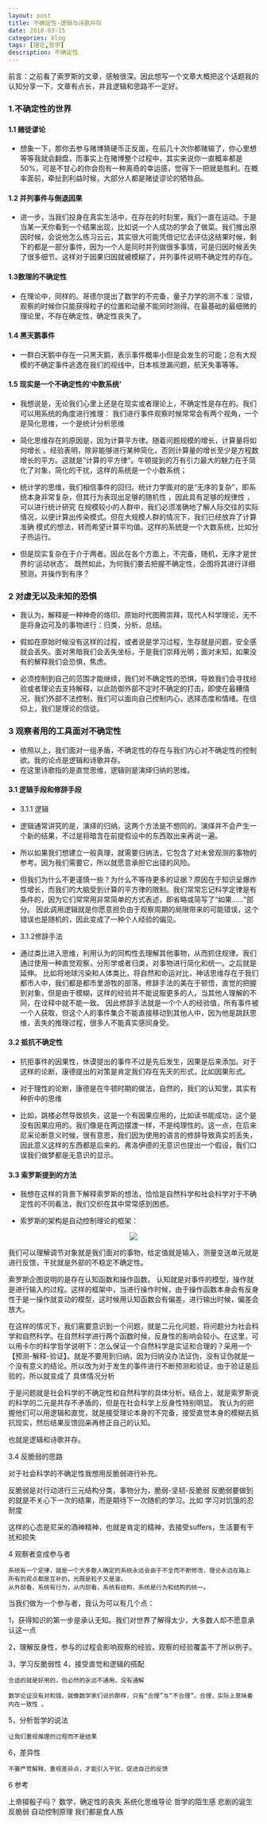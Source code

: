 ```yaml
---
layout: post
title: 不确定性-逻辑与诗歌并存
date: 2018-03-15
categories: blog
tags: [理论,哲学]
description: 不确定性
---
```


前言：之前看了索罗斯的文章，感触很深。因此想写一个文章大概把这个话题我的认知分享一下，文章有点长，并且逻辑和思路不一定好。


### 1.不确定性的世界

#### 1.1 赌徒谬论

* 想象一下，那你去参与赌博猜硬币正反面，在前几十次你都赌输了，你心里想等等我就会翻盘，而事实上在赌博整个过程中，其实来说你一直概率都是50%，可是不甘心的你会抱有一种离奇的幸运感，觉得下一把就是胜利。在概率面前，牵扯到利益时候，大部分人都是赌徒谬论的牺牲品。

#### 1.2 并列事件与倒退因果

* 进一步，当我们投身在真实生活中，在存在的时刻里，我们一直在运动。于是当某一天你看到一个结果出现，比如说一个人成功的学会了做菜。我们推出原因时候，会说他怎么练习云云，其实很大可能凭借记忆去评估这结果时候，剩下的都是一部分事件，因为一个人是同时并列做很多事情，可是归因时候丢失了很多细节。这样对于因果归因就被模糊了，并列事件说明不确定性的存在。

#### 1.3数理的不确定性

* 在理论中，同样的。哥德尔提出了数学的不完备，量子力学的测不准：没错，观察的时候你只能获得粒子的位置和动量不能同时测得。在最基础的最细微的理论里，不存在确定性，确定性丧失了。

#### 1.4 黑天鹅事件

* 一群白天鹅中存在一只黑天鹅，表示事件概率小但是会发生的可能；总有大规模的不确定事件逃逸在我们的视线中，日本核泄漏问题，航天失事等等。

#### 1.5 现实是一个不确定性的‘中数系统’

* 我想说是，无论我们心里上还是在现实或者理论上，不确定性是存在的。我们可以用系统的角度进行推理：
我们进行事件观察时候常常会有两个视角，一个是简化思维，一个是统计分析思维

* 简化思维存在的原因是，因为计算平方律。随着问题规模的增长，计算量将如何增长 。经验表明，除非能够进行某种简化，否则计算量的增长至少是方程数增长的平方。这就是“计算的平方律”。牛顿提到的万有引力最大的魅力在于简化了对象，简化的干扰，这样的系统是一个小数系统；

* 统计学的思维，我们相信事件的回归。统计力学面对的是“无序的复杂”，即系统本身非常复杂，但其行为表现出足够的随机性 ，因此具有足够的规律性 ，可以进行统计研究 在规模较小的人群中，我们必须准确地了解人际交往的实际情况，以便计算出传染模式。但在大规模人群的情况下，我们已经放弃了计算准确 模式的想法，转而希望计算平均值。这样的系统是一个大数系统，比如分子热运行。

* 但是现实复杂在于介于两者。因此在各个方面上，不完备，随机，无序才是世界的‘运动状态’。
既然如此，为何我们要去把握不确定性，企图将其进行详细预测，并操作到有序？

### 2 对虚无以及未知的恐惧

* 我认为，解释是一种神奇的烙印。原始时代图腾崇拜，现代人科学理论，无不是将身边可及的事物进行：归类，分析，总结。
* 假如在原始时候没有这样的过程，或者说是学习过程，生存就是问题，安全感就会丢失。面对黑暗我们会丢失坐标，于是我们崇拜光明；面对未知，如果没有的解释我们会恐惧，焦虑。

* 必须控制到自己的范围才能继续，我们对不确定性的恐惧，导致我们会寻找经验或者理论去支持解释，以此防御外部不定时不确定的打击，即使在最糟情况，我们外部不法控制，我们可以面向自己控制内心，选择态度和情绪。在信仰上，我们是理论的信徒。


### 3 观察者用的工具面对不确定性

* 依照以上，我们面对一组矛盾，不确定性的存在与我们内心对不确定性的控制欲。我的论点是逻辑和诗歌并存。
* 在这里诗歌指的是直觉思维，逻辑则是演绎归纳的思维。

#### 3.1 逻辑手段和修辞手段


* 3.1.1 逻辑

* 逻辑通常讲究的是，演绎的归纳。这两个方法是不想同的。演绎并不会产生一个新的结果，不过是将暗含在前提假设中的东西取出来再说一遍。

* 所以如果我们想建立一般真理，就需要归纳法，它包含了对未曾观测的事物的参考。因为我们需要它，所以就愿意承担它出错的风险。
* 但我们为什么不更谨慎一些？为什么不等待更多的证据？原因在于知识呈爆炸性增长，而我们的大脑受到计算的平方律的限制。我们常常忘记科学定律是有条件的，因为它们常常用非常简单的方式表述，即省略或简写了“如果……”部分。
因此调用逻辑就是你愿意担负由于观察周期的局限带来的可能错误，这个错误也是随机的，因此变成了一种个人经验的偏见。

* 3.1.2修辞手法

* 通过类比进入思维，利用认为的同构性去理解其他事物，从而抓住规律。我们通过使用一种直觉观察，分形学或者归类，对事物进行简化和统一。之后就是延伸。
比如将地球污染和人体类比，将自然和命运对比，神话思维存在于我们都市人中，我们都是都市里游牧的部落。修辞手法的美在于顿悟，直觉的把握到对象，但是由于模糊，这样的经验并不能说服更多的人，当其他人理解的不同，在诠释中就不能一致。
因此修辞手法就是一个个人的经验值，所有事件被一个人获取，但这个人的事件集合不能直接移动到其他人中，因为他是跳跃思维，丢失的推理过程，很多人不能真实感同身受。

#### 3.2 抵抗不确定性

* 抗拒事件的因果性，休谟提出的事件不过是先后发生，因果是后来添加。对于这样的论断，康德提出的对策是肯定我们存在先天的形式，比如因果形式。
* 对于理性的论断，康德是在牛顿时期的做法，自然的，我们的认知里，其实有种折中的思维

* 比如，跳楼必然导致损失，这是一个有因果应用的，比如读书能成功，这个是没有因果应用的。我们像是在两边摆渡一样，不是纯理性的。这一点，在后来尼采论断意义时候，很有意思，我们因为使用的语言的修辞导致真实的丢失，因此意义这样的东西都是后来的。弗洛伊德的无意识也提出一个假设，我们口误我们做梦都是无意识的显示。


#### 3.3 索罗斯提到的方法

* 我想在这样的背景下解释索罗斯的想法，恰恰是自然科学和社会科学对于不确定性的不同看法，我们交织在其中常常感到困惑。

* 索罗斯的架构是自动控制理论的框架：

<center>
    <p><img src="http://osrqxvr17.bkt.clouddn.com/u=157719357,3497377288&fm=27&gp=0.jpg" align="center"></p>
</center>


我们可以理解调节对象就是我们面对的事物，给定值就是输入，测量变送单元就是进行反馈，干扰就是外部的不稳定不确定性。

索罗斯企图说明的是存在认知函数和操作函数。
认知就是对事件的模型，操作就是进行输入的过程。这样的框架中，当进行操作时候，由于操作函数本身会有反身性于是一操作就变动的模型，这时候用认知函数会有偏差，进行输出时候，偏差会放大。

在这样的情况下，我们需要意识到一个问题，就是二元化问题，将问题分为社会科学和自然科学。在自然科学进行两个函数时候，反身性的影响会较小。在这里，可以用卡尔的科学哲学说明下：怎么保证一个自然科学是实证和合理的？采用一个【预测-解释-验证】。就是不要用到归纳，因为归纳没办法证伪，没有证伪就是一个没有意义的结论。所以改为对于发生的事件进行不断预测和验证，由于验证是后验的，所以就变成了 具体情况分析

于是问题就是社会科学的不确定性和自然科学的具体分析。结合上，就是索罗斯说的科学的二元是共存不矛盾的，但是在社会科学上反身性特别明显。
我认为的把握他们可以用逻辑和直觉，就是接受理论本身的不完备，接受直觉本身的模糊去抵抗现实，然后结果反馈回来再修正自己的认知。

也就是逻辑和诗歌并存。



3.4 反脆弱的思路

对于社会科学的不确定性我想用反脆弱进行补充。

反脆弱是对行动进行三元结构分类，事物分为，脆弱-坚韧-反脆弱
反脆弱要做到的就是不关心下一次的结果，而是期待下一次随机的学习。比如 学习对饥饿的忍耐度

这样的心态是尼采的酒神精神，也就是肯定的精神，去接受suffers，生活要有干扰和损失





4 观察者变成参与者

    系统有一个定律，就是一个大多数人确定的系统永远会由于不全而不断修改，理论永远在路上
    所有的观点都是互补的，光既是粒子又是波。
    从外部看，系统有行为，从内部看，系统有结构，系统是行为和结构的统一。

当我们做为一个参与者，我认为可以有几个点：

1，获得知识的第一步是承认无知。我们对世界了解得太少，大多数人却不愿意承认这一点

2，理解反身性，参与的过程会影响观察的经验，观察的经验覆盖不了所以例子。

3，学习反脆弱性
4，接受直觉和逻辑的搭配
   
    合适的就是好用的，但必然的永远不通用，没有通解

    数学论证没有对和错，就像数学家们说的那样，只有“合理”与“不合理”。合理，实际上意味着内在一致性 。

5，分析哲学的说法

    让我们重视推理的过程而不是结果

6，差异性

    不要严苛解释，重视差异点，才能引入干扰，促进自己的反馈

6 参考

上帝掷骰子吗？
数学，确定性的丧失
系统化思维导论
哲学的陌生感
悲剧的诞生
反脆弱
自动控制原理
我们都是食人族



